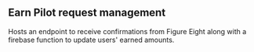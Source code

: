 ## Earn Pilot request management

Hosts an endpoint to receive confirmations from Figure Eight along with a firebase function to update users' earned amounts.
